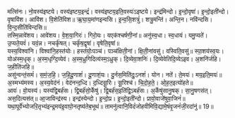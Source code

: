 

  
मत्सि॑नः। नो॒वस्य॑इष्टये। वस्य॑इष्टय॒इन्द्रं॑। वस्य॑इष्टय॒इति॒वस्यः॑ऽइष्टये। इन्द्र॑मिन्दो। इ॒न्दो॒वृषा॑। इ॒न्दो॒इती॑न्दो। वृषावि॑श। आवि॑श। वि॒शेति॑विश॥ ऋ॒घा॒य॒मा॑णइन्वसि। इ॒न्व॒सि॒शत्रुं॑। शत्रु॒मन्ति॑। अन्ति॒न। नवि॑न्दसि। वि॒न्द॒सीति॑विन्दसि॥  
तस्मि॒न्नावे॑शय। आवे॑शय। वे॒श॒या॒गिरः॑। गिरो॒यः। यएक॑श्चर्षणी॒नां॥ अनु॑स्व॒धा। स्व॒धायं। यमु॒प्यते॑। उ॒प्यते॒यवं॑। यवं॒न्न। नचर्कृ॑षत्। चर्कृ॑ष॒द्वृषा॑। वृषेति॒वृषा॑॥  
यस्य॒विश्वा॑नि। विश्वा॑नि॒हस्त॑योः। हस्त॑योः॒पञ्च॑। पञ्च॑क्षिती॒नां। क्षि॒ती॒नांवसु॑। वस्विति॒वसु॑॥ स्पा॒शय॑स्व॒यः। योअ॑स्म॒धृक्। अ॒स्म॒धृग्दि॒व्येव॑। अ॒स्म॒ध्रुगिदित्य॑स्म॒ऽध्रुक्। दि॒व्येवा॒शनिः॑। दि॒व्येवेतिदि॒व्येऽइव। अ॒शनि॑र्जहि। ज॒हीति॑जहि॥  
असु॑न्वन्तं॒समं॑। स॒मं॒ज॒हि॒। ज॒हि॒दू॒णाशं॑। दू॒णाशं॒यः। दु॒र्नस॒मिति॑दुः॒ऽनशं॑। योन। नते॑। ते॒मयः॑। मय॒इति॒मयः॑॥ अ॒स्मभ्य॑मस्य। अ॒स्य॒वेद॑नं। वेद॑नन्द॒ध्दि। द॒ध्दिसू॒रिः। सू॒रिश्च॑। चि॒दो॒ह॒ते॒। ओ॒ह॒त॒इत्यो॑हते॥  
आवः॑। वो॒यस्य॑। यस्य॑द्वि॒बर्ह॑सः। द्वि॒बर्ह॑सो॒र्केषु॑। द्वि॒बर्ह॑स॒इति॑द्वि॒ऽबर्ह॑सः। अ॒र्केषु॑सानु॒षक्। सा॒नु॒षगस॑त्। अस॒दित्यस॑त्॥ आ॒जाविन्द्र॑स्य। इन्द्र॑स्येन्दो। इ॒न्दो॒प्र। इ॒न्दो॒इती॑न्दो। प्रावो॒वाजे॑षुवा॒जिनं॑॥  
यथा॒पूर्वे॑भ्योजरि॒तृभ्य॑इन्द्र॒मय॑इ॒वापो॒नतृष्य॑तेब॒भूथ॑॥ तामनु॑त्वानि॒विदं॑जोहवीमिवि॒द्यामे॒षंवृ॒जनं॑जी॒रदा॑नुं॥ 19॥  
